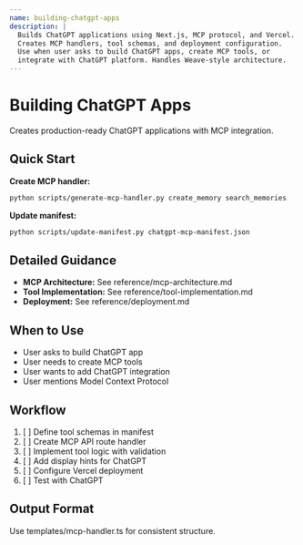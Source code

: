 ```yaml
---
name: building-chatgpt-apps
description: |
  Builds ChatGPT applications using Next.js, MCP protocol, and Vercel.
  Creates MCP handlers, tool schemas, and deployment configuration.
  Use when user asks to build ChatGPT apps, create MCP tools, or
  integrate with ChatGPT platform. Handles Weave-style architecture.
---
```


# Building ChatGPT Apps

Creates production-ready ChatGPT applications with MCP integration.

## Quick Start

**Create MCP handler:**
```bash
python scripts/generate-mcp-handler.py create_memory search_memories
```

**Update manifest:**
```bash
python scripts/update-manifest.py chatgpt-mcp-manifest.json
```

## Detailed Guidance

- **MCP Architecture:** See reference/mcp-architecture.md
- **Tool Implementation:** See reference/tool-implementation.md
- **Deployment:** See reference/deployment.md

## When to Use

- User asks to build ChatGPT app
- User needs to create MCP tools
- User wants to add ChatGPT integration
- User mentions Model Context Protocol

## Workflow

1. [ ] Define tool schemas in manifest
2. [ ] Create MCP API route handler
3. [ ] Implement tool logic with validation
4. [ ] Add display hints for ChatGPT
5. [ ] Configure Vercel deployment
6. [ ] Test with ChatGPT

## Output Format

Use templates/mcp-handler.ts for consistent structure.
